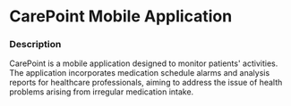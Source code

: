 # CarePoint Mobile Application

### Description
CarePoint is a mobile application designed to monitor patients' activities. The application incorporates medication schedule alarms and analysis reports for healthcare professionals, aiming to address the issue of health problems arising from irregular medication intake.
